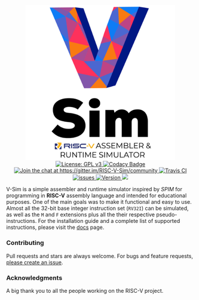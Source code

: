<p align="center">
  <img src="./docs/assets/images/logo.png" alt="V-Sim" width="400"><br>
  <a href="https://github.com/andrescv/V-Sim/blob/master/LICENSE">
    <img src="https://img.shields.io/badge/License-GPL%20v3-blue.svg" alt="License: GPL v3">
  </a>
  <a href="https://app.codacy.com/app/andrescv/V-Sim?utm_source=github.com&utm_medium=referral&utm_content=andrescv/V-Sim&utm_campaign=Badge_Grade_Dashboard">
    <img src="https://api.codacy.com/project/badge/Grade/8410d706fe1b498b9ebf66a5eccfcc19" alt="Codacy Badge">
  </a>
  <a href="https://gitter.im/RISC-V-Sim/community?utm_source=badge&utm_medium=badge&utm_campaign=pr-badge&utm_content=badge">
    <img src="https://badges.gitter.im/RISC-V-Sim/community.svg" alt="Join the chat at https://gitter.im/RISC-V-Sim/community">
  </a>
  <a href="https://travis-ci.org/andrescv/V-Sim">
    <img src="https://api.travis-ci.org/andrescv/V-Sim.svg?branch=master" alt="Travis CI">
  </a>
  <a href="https://github.com/andrescv/V-Sim/issues">
    <img src="https://img.shields.io/github/issues/andrescv/V-Sim.svg" alt="issues" />
  </a>
  <a href="https://github.com/andrescv/V-Sim/releases">
    <img src="https://img.shields.io/github/release/andrescv/V-Sim/all.svg" alt="Version">
  </a>
  <a href="https://github.com/andrescv/V-Sim/releases">
    <img src="https://img.shields.io/github/downloads/andrescv/V-Sim/total.svg">
  </a>
</p>

V-Sim is a simple assembler and runtime simulator inspired by _SPIM_ for programming in **RISC-V** assembly language and intended for educational purposes. One of the main goals was to make it functional and easy to use. Almost all the 32-bit base integer instruction set (`RV32I`) can be simulated, as well as the `M` and `F` extensions plus all the their respective pseudo-instructions. For the installation guide and a complete list of supported instructions, please visit the [docs](https://andrescv.github.io/V-Sim/) page.

### Contributing

Pull requests and stars are always welcome. For bugs and feature requests, [please create an issue](https://github.com/andrescv/VSim/issues/new).

### Acknowledgments

A big thank you to all the people working on the RISC-V project.
